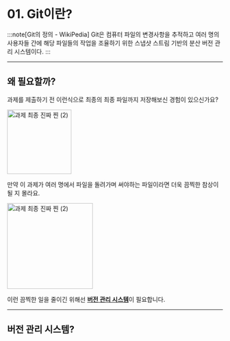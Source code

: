 # 01. Git이란?

:::note[Git의 정의 - WikiPedia]
Git은 컴퓨터 파일의 변경사항을 추적하고 여러 명의 사용자들 간에 해당 파일들의 작업을 조율하기 위한 스냅샷 스트림 기반의 분산 버전 관리 시스템이다.
:::

---

## 왜 필요할까?

과제를 제출하기 전 이런식으로 최종의 최종 파일까지 저장해보신 경험이 있으신가요?

<img src="/img/01_what-is-git/final.png" alt="과제 최종 진짜 찐 (2)" height="150" />

만약 이 과제가 여러 명에서 파일을 돌려가며 써야하는 파일이라면 더욱 끔찍한 참상이 될 지 몰라요.

<img src="/img/01_what-is-git/bad.png" alt="과제 최종 진짜 찐 (2)" height="200" />

이런 끔찍한 일을 줄이긴 위해선 <b><ins>버전 관리 시스템</ins></b>이 필요합니다.

---

## 버전 관리 시스템?

